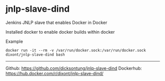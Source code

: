 # jnlp-slave-dind
Jenkins JNLP slave that enables Docker in Docker

Installed docker to enable docker builds within docker

Example
```
docker run -it --rm -v /var/run/docker.sock:/var/run/docker.sock dixont/jnlp-slave-dind bash
```

---
Github: https://github.com/dicksontung/jnlp-slave-dind
Dockerhub: https://hub.docker.com/r/dixont/jnlp-slave-dind/